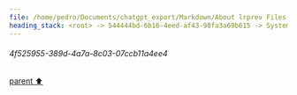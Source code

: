 ```yaml
---
file: /home/pedro/Documents/chatgpt_export/Markdown/About lrprev Files.md
heading_stack: <root> -> 544444bd-6b16-4eed-af43-98fa3a69b615 -> System -> 86c13176-225a-4bd5-97f5-f991207f5a43 -> System -> aaa2fe2d-7be2-4569-b4c4-7213cdb836d2 -> User -> 0914aa28-090b-435f-9ca1-8f7c0c62dc03 -> Assistant -> aaa20132-873b-43c5-ab60-59f9c8d01e05 -> User -> f79f78e3-7957-4083-89b1-e600a0c5019c -> Assistant -> aaa270bf-98d9-4562-a7d0-c101b527dd39 -> User -> 4cbd0c39-1237-4a7c-ab24-4e28585e6283 -> Assistant -> aaa2a778-f433-430a-81e3-453effcca283 -> User -> ddbfa15c-8c01-4a83-bdfe-76fdae4b5c23 -> Assistant -> b7e3a3d0-43f3-4493-8902-261673d3eda6 -> Tool -> 923beb7c-8b2b-49ba-9238-511fe70f8ad7 -> Assistant -> aaa2a102-75b1-4902-b8e8-ccb2dcee962f -> User -> dc8ece6b-164d-4295-b4c0-59e52c77fad9 -> Assistant -> dbbd77b9-cb64-40b0-ae21-38ccc7f89f46 -> Assistant -> dfa27d3c-5c48-403b-a2c3-03c8ab38d2ab -> Tool -> 389dda0f-c565-4ff9-bf2e-5e7684debabc -> Assistant -> aaa25e90-8b39-42e1-99d0-843666ec2833 -> User -> f2d0f654-e29e-4ce1-a752-a75bee219dec -> Assistant -> 37087a08-fb47-4e97-8aaa-f9c36cff2aeb -> Tool -> 7a3a273f-2f36-4962-b44e-195703142966 -> Assistant -> aaa23e91-7e55-4a43-bfb1-ef2bc4709e86 -> User -> 0df5e109-5eb4-46f0-8cf7-238681795c6f -> Assistant -> d4c6f6c0-a7e8-4b70-89a4-79706f1d588c -> Tool -> 38edcd25-c901-4d0d-af06-9754bf7aa362 -> Assistant -> aaa261bb-cf0f-4875-91c1-c24189dce233 -> User -> ff699b90-f0c9-40ca-ad6f-8ab135992725 -> Assistant -> 4d03e82c-9e4e-49e0-a790-099fc44b0017 -> Tool -> 7eade33a-8492-469a-9761-99c59d148c13 -> Assistant -> 01ebf39b-ceac-4c76-bdcc-d73bc7e3fe6b -> Assistant -> 498cdc83-6280-4425-9eb8-9cbc6877aee9 -> Tool -> 41882e44-a42b-4255-9b12-e3d1023b7710 -> Assistant -> aaa2cbcf-e825-4168-ba55-2fee481777e9 -> User -> 6eb6f057-7a3d-4ac2-801b-fd43cc66f5ee -> Assistant -> d491e639-1fe7-4a62-a30e-b5a5e5414f88 -> Tool -> 2df44cc2-07b3-4954-b307-0fe088783044 -> Assistant -> aaa21510-e219-4b15-97da-9af559008e56 -> User -> a4e3a40c-452a-48d3-9c8e-230cb2591567 -> Assistant -> 0966c72f-9248-4cda-a188-7226047b3e6b -> Tool -> 5940a047-d8b2-43ef-8d92-63de280d7a3b -> Assistant -> 6bfb317b-d472-4218-ad2b-a5199133d8f3 -> Assistant -> 281e4344-08be-4a46-a63c-7ca676f31a97 -> Tool -> c3f09ca2-628d-4f50-8da3-f172ace9c394 -> Assistant -> aaa2238a-f96b-4a93-9e7c-173c3e5d6bb1 -> User -> e304631d-c42b-4769-9ec2-17f8a43654c0 -> Assistant -> 66786f5b-1806-4d27-9fe0-aeddad42ef71 -> Assistant -> 0d20575b-7111-42ec-b2f9-f638a7f05975 -> Tool -> 4e8c9bcb-15d0-41e7-8dfc-dbad003a66d4 -> Assistant -> aaa24988-6d27-441d-8d55-c71a5a8e046e -> User -> 31e92aaa-db0d-47c8-b82a-46c3fdb76fa3 -> Assistant -> aaa24a9d-a5c1-482a-a1ab-d10a228361fd -> User -> c02fe0a0-d22b-4298-b1e9-8a910b412620 -> Assistant -> 160e6855-0cdc-41d0-8abc-05d9ceb7fbef -> Tool -> 8e9ad817-bf89-4198-a54b-f4f6ac8d84f0 -> Assistant -> aaa2be5f-5edf-4f2d-ae8b-844fa3b90918 -> User -> 30a2ba38-8a65-4084-9a6d-73f3dcb9773b -> Assistant -> 8d61d20e-37cd-4538-b3fb-558405eac90d -> Tool -> cd76924d-fd5c-4430-80c6-162faa63d24d -> Assistant -> aaa245fd-45da-454c-8789-de165b0c898a -> User -> c612818a-f18e-4f2d-a108-55ef1118fe8b -> Assistant -> e1586cb7-05b5-4085-b58a-b5a456d88b86 -> Tool -> 65b57ece-2c96-400b-af54-d39b1cdd43d4 -> Assistant -> aaa2c481-601f-4684-8253-98142ca30173 -> User -> 5c3ab90a-1cac-4359-83e8-8a1f1f3e59d6 -> Assistant -> 6f46273b-bff6-4b09-acad-8db7b03ff534 -> Tool -> 8fd81b41-d4d4-4f78-a962-613004d49090 -> Assistant -> dd7b730b-efa9-48f9-98ae-d45ab90f965c -> Assistant -> d88119e4-414a-4881-8ffc-e3ad1d7021bc -> Tool -> f3972f0f-021d-4330-8f43-7046dfbffaa9 -> Assistant -> aaa21a26-6b31-407c-b757-bd9e5e232811 -> User -> a01a1801-43df-45b2-969b-b42bb5418497 -> Assistant -> 4efea301-6cc8-4773-a8df-724fb4d17868 -> Tool -> 404ff70f-eea2-46b2-9710-c60f60d8c834 -> Assistant -> e7106866-c4b2-47a8-af0f-638fb3b6c3d5 -> Assistant -> 15e82318-94d4-4eea-9728-a7d8226eb1ad -> Tool -> 47c2fb70-6bd1-4c8e-8295-245ce8c64a1b -> Assistant -> aaa2e78d-62f4-44eb-9d84-cd1b9235898f -> User -> 815d476d-70ab-44f6-af5c-f4cff0145dfd -> Assistant -> 8bd5ee01-6222-4727-9b1b-771371ffa950 -> Tool -> 1ccf0bbd-387a-4a64-8fa7-7bacc72a82a9 -> Assistant -> aaa2ff49-0b46-493b-bb93-70aad78679eb -> User -> 72590229-cffd-4786-9891-1395cc55ea43 -> Assistant -> 785b3fd7-633b-48da-9386-fb75fec16aaf -> Tool -> 000cee69-ed88-4e21-a3d3-99042e13f39b -> Assistant -> aaa20c6f-2d05-4765-8bd1-46802ad6fe7a -> User -> 4270b315-f03d-4720-851a-2f6810e4cc5b -> Assistant -> 2de2ce8e-4d3c-4fd8-97ba-d4f894d378a7 -> Tool -> 9b813b97-9ef6-4819-bd0c-adfa8f14d0d3 -> Assistant -> aaa2d754-2764-4f93-815e-cbb97b44da3f -> User -> 03cefbef-3cc8-4e46-b20b-d522c4fe380b -> Assistant -> 51fb2bdf-8a61-449b-ac1e-93805365d7cf -> Tool -> ca2a15e7-dfde-4c0c-8cc2-725a3870669a -> Assistant -> aaa2e5c0-7822-4767-afcd-71298e6cc0c4 -> User -> f4e4deb8-aa74-4419-a293-ed983fa71492 -> Assistant -> 8479475e-5502-40c1-acbc-c8d7eeae5022 -> Tool -> 2e75e403-6c32-4bc1-b83c-cc9a67d05fc2 -> Assistant -> aaa283d1-ceb4-4ef8-92ac-a20ec7791c76 -> User -> 3f31c7ba-9041-4ea1-b152-dcde36233935 -> Assistant -> 929f33fe-da57-4aee-9965-a19bc97a1c86 -> Tool -> cfc8ae96-309b-442f-af65-f5259fd6e128 -> Assistant -> aaa2584c-2528-4cc8-bd5a-fc044c0376b9 -> User -> 18277f52-9d88-40d7-b73b-61976654dfab -> Assistant -> 1bbf257c-0ef5-4bfe-aad3-15b9bdf13083 -> Tool -> 27f5857a-82d7-4d71-938a-587ecd2d1cf7 -> Assistant -> 8d70526a-c0d9-4c3c-a553-87f7685ae842 -> Tool -> 5330b631-2487-4ebe-a805-8218d70de91b -> Assistant -> 5e45da1c-e13b-47a1-bcc0-a4aba3456fcd -> Assistant -> 94d6e428-ed32-4267-96f9-dcc430cb9a1e -> Tool -> 5f3a7c1c-32c6-43a7-a52c-cabfe1f9a890 -> Assistant -> aaa20fea-6958-491d-a813-0c0780e5e12e -> User -> c6a45548-5af1-43ee-aac4-1f0e6068da79 -> Assistant -> 0df1d1f7-3a61-464c-9c51-2dfe2f18b6ff -> Assistant -> fd3089d2-e529-446b-9ad2-2e0e7da2ebf0 -> Tool -> e43a71ab-59fb-4c71-80f6-54367e8c9a93 -> Assistant -> d2ec2f19-330f-4ef2-9be1-12c699ee7e5d -> Assistant -> a45d402a-4fd4-416e-bc64-db51b0787651 -> Tool -> 341dede2-e40a-495c-9971-6910515b3169 -> Assistant -> aaa2887f-e95d-45d5-be7c-f725866704fd -> User -> 7c562479-943f-4866-aaf6-a7600ee0ea2c -> Assistant -> 1c60f0e0-51f5-403f-8d3f-32c291988db3 -> Tool -> 4f525955-389d-4a7a-8c03-07ccb11a4ee4
---
```

###### 4f525955-389d-4a7a-8c03-07ccb11a4ee4
[parent ⬆️](#1c60f0e0-51f5-403f-8d3f-32c291988db3)

